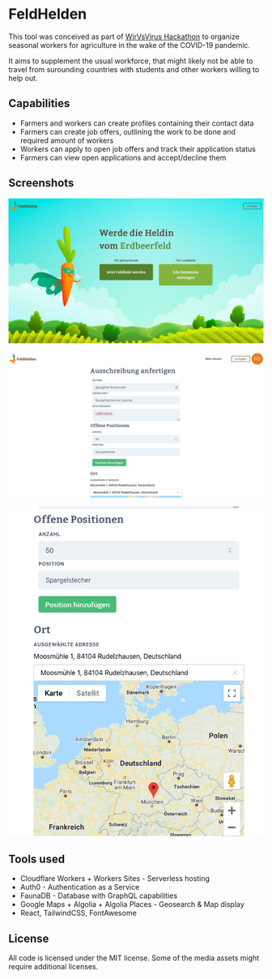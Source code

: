 # FeldHelden

This tool was conceived as part of [WirVsVirus Hackathon](https://wirvsvirushackathon.org/) to organize seasonal workers for agriculture in the wake of the COVID-19 pandemic.

It aims to supplement the usual workforce, that might likely not be able to travel from surounding countries with students and other workers willing to help out.

## Capabilities

- Farmers and workers can create profiles containing their contact data
- Farmers can create job offers, outlining the work to be done and required amount of workers
- Workers can apply to open job offers and track their application status
- Farmers can view open applications and accept/decline them

## Screenshots

![alt text](./readme/pic3.png)

![alt text](./readme/pic1.png)

![alt text](./readme/pic2.png)


## Tools used

- Cloudflare Workers + Workers Sites - Serverless hosting
- Auth0 - Authentication as a Service
- FaunaDB - Database with GraphQL capabilities
- Google Maps + Algolia + Algolia Places - Geosearch & Map display
- React, TailwindCSS, FontAwesome

## License

All code is licensed under the MIT license. Some of the media assets might require additional licenses.
